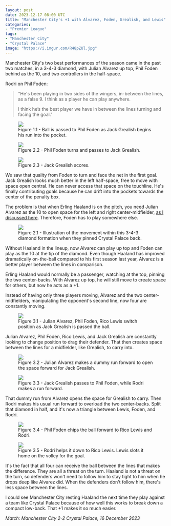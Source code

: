 ```yaml
---
layout: post
date: 2023-12-17 08:00 UTC
title: "Manchester City's +1 with Alvarez, Foden, Grealish, and Lewis"
categories:
- "Premier League"
tags:
- "Manchester City"
- "Crystal Palace"
image: "https://i.imgur.com/R48pZUl.jpg"
---
```


Manchester City's two best performances of the season came in the past two matches, in a 3-4-3 diamond, with Julian Alvarez up top, Phil Foden behind as the 10, and two controllers in the half-space.

<!---more--->

Rodri on Phil Foden:

> "He's been playing in two sides of the wingers, in-between the lines, as a false 9. I think as a player he can play anywhere.
>  
> I think he’s the best player we have in between the lines turning and facing the goal."

<figure>
    <img src="https://i.imgur.com/cHd4I3H.jpg">
    <figcaption>Figure 1.1 - Ball is passed to Phil Foden as Jack Grealish begins his run into the pocket.</figcaption>
</figure> 

<figure>
    <img src="https://i.imgur.com/GFs3TNA.jpg">
    <figcaption>Figure 2.2 - Phil Foden turns and passes to Jack Grealish.</figcaption>
</figure> 

<figure>
    <img src="https://i.imgur.com/hEPk7ei.jpg">
    <figcaption>Figure 2.3 - Jack Grealish scores.</figcaption>
</figure> 

We saw that quality from Foden to turn and face the net in the first goal. Jack Grealish looks much better in the left half-space, free to move with space open central. He can never access that space on the touchline. He's finally contributing goals because he can drift into the pockets towards the center of the penalty box.

The problem is that when Erling Haaland is on the pitch, you need Julian Alvarez as the 10 to open space for the left and right center-midfielder, [as I discussed here](https://tacticsjournal.com/2023/12/01/the-julian-alvarez-domino-effect/). Therefore, Foden has to play somewhere else.

<figure>
    <img src="https://i.imgur.com/JYdt1Mm.jpg">
    <figcaption>Figure 2.1 - Illustration of the movement within this 3-4-3 diamond formation when they pinned Crystal Palace back.</figcaption>
</figure> 

Without Haaland in the lineup, now Alvarez can play up top and Foden can play as the 10 at the tip of the diamond. Even though Haaland has improved dramatically on-the-ball compared to his first season last year, Alvarez is a better player between the lines in comparison. 

Erling Haaland would normally be a passenger, watching at the top, pinning the two center-backs. With Alvarez up top, he will still move to create space for others, but now he acts as a +1. 

Instead of having only three players moving, Alvarez and the two center-midfielders, manipulating the opponent's second line, now four are constantly moving. 

<figure>
    <img src="https://i.imgur.com/R48pZUl.jpg">
    <figcaption>Figure 3.1 - Julian Alvarez, Phil Foden, Rico Lewis switch position as Jack Grealish is passed the ball.</figcaption>
</figure> 

Julian Alvarez, Phil Foden, Rico Lewis, and Jack Grealish are constantly looking to change position to drag their defender. That then creates space between the lines for a midfielder, like Grealish, to carry into. 

<figure>
    <img src="https://i.imgur.com/zMjIrP1.jpg">
    <figcaption>Figure 3.2 - Julian Alvarez makes a dummy run forward to open the space forward for Jack Grealish.</figcaption>
</figure> 

<figure>
    <img src="https://i.imgur.com/bTnof50.jpg">
    <figcaption>Figure 3.3 - Jack Grealish passes to Phil Foden, while Rodri makes a run forward.</figcaption>
</figure> 

That dummy run from Alvarez opens the space for Grealish to carry. Then Rodri makes his usual run forward to overload the two center-backs. Split that diamond in half, and it's now a triangle between Lewis, Foden, and Rodri.

<figure>
    <img src="https://i.imgur.com/MqvzfxB.jpg">
    <figcaption>Figure 3.4 - Phil Foden chips the ball forward to Rico Lewis and Rodri.</figcaption>
</figure> 

<figure>
    <img src="https://i.imgur.com/sHGXD5g.jpg">
    <figcaption>Figure 3.5 - Rodri helps it down to Rico Lewis. Lewis slots it home on the volley for the goal.</figcaption>
</figure> 

It's the fact that all four can receive the ball between the lines that makes the difference. They are all a threat on the turn. Haaland is not a threat on the turn, so defenders won't need to follow him to stay tight to him when he drops deep like Alvarez did. When the defenders don't follow him, there's less space between the lines. 

I could see Manchester City resting Haaland the next time they play against a team like Crystal Palace because of how well this works to break down a compact low-back. That +1 makes it so much easier.

*Match: Manchester City 2-2 Crystal Palace, 16 December 2023*

